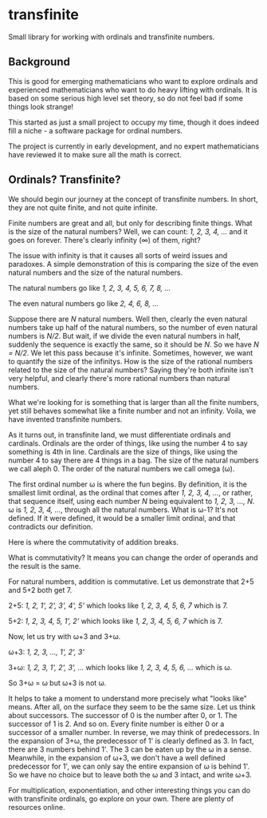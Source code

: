 # transfinite
Small library for working with ordinals and transfinite numbers.

Background
---

This is good for emerging mathematicians who want to explore ordinals and experienced mathematicians who want to do heavy lifting with ordinals. It is based on some serious high level set theory, so do not feel bad if some things look strange!

This started as just a small project to occupy my time, though it does indeed fill a niche - a software package for ordinal numbers.

The project is currently in early development, and no expert mathematicians have reviewed it to make sure all the math is correct.

Ordinals? Transfinite?
---
We should begin our journey at the concept of transfinite numbers. In short, they are not quite finite, and not quite infinite.

Finite numbers are great and all, but only for describing finite things. What is the size of the natural numbers? Well, we can count: *1, 2, 3, 4, ...* and it goes on forever. There's clearly infinity (∞) of them, right?

The issue with infinity is that it causes all sorts of weird issues and paradoxes. A simple demonstration of this is comparing the size of the even natural numbers and the size of the natural numbers.

The natural numbers go like *1, 2, 3, 4, 5, 6, 7, 8, ...*

The even natural numbers go like *2, 4, 6, 8, ...*

Suppose there are *N* natural numbers. Well then, clearly the even natural numbers take up half of the natural numbers, so the number of even natural numbers is *N/2*. But wait, if we divide the even natural numbers in half, suddenly the sequence is exactly the same, so it should be *N*. So we have *N = N/2*. We let this pass because it's infinite. Sometimes, however, we want to quantify the size of the infinitys. How is the size of the rational numbers related to the size of the natural numbers? Saying they're both infinite isn't very helpful, and clearly there's more rational numbers than natural numbers.

What we're looking for is something that is larger than all the finite numbers, yet still behaves somewhat like a finite number and not an infinity. Voila, we have invented transfinite numbers.

As it turns out, in transfinite land, we must differentiate ordinals and cardinals. Ordinals are the order of things, like using the number 4 to say something is 4th in line. Cardinals are the size of things, like using the number 4 to say there are 4 things in a bag. The size of the natural numbers we call aleph 0. The order of the natural numbers we call omega (ω).

The first ordinal number ω is where the fun begins. By definition, it is the smallest limit ordinal, as the ordinal that comes after *1, 2, 3, 4, ...*, or rather, that sequence itself, using each number *N* being equivalent to *1, 2, 3, ..., N*. ω is *1, 2, 3, 4, ...*, through all the natural numbers. What is ω-1? It's not defined. If it were defined, it would be a smaller limit ordinal, and that contradicts our definition.

Here is where the commutativity of addition breaks.

What is commutativity? It means you can change the order of operands and the result is the same.

For natural numbers, addition is commutative. Let us demonstrate that 2+5 and 5+2 both get 7.

2+5: *1, 2, 1', 2', 3', 4', 5'* which looks like *1, 2, 3, 4, 5, 6, 7* which is 7.

5+2: *1, 2, 3, 4, 5, 1', 2'* which looks like *1, 2, 3, 4, 5, 6, 7* which is 7.

Now, let us try with ω+3 and 3+ω.

ω+3: *1, 2, 3, ..., 1', 2', 3'*

3+ω: *1, 2, 3, 1', 2', 3', ...* which looks like *1, 2, 3, 4, 5, 6, ...* which is ω.

So 3+ω = ω but ω+3 is not ω.

It helps to take a moment to understand more precisely what "looks like" means. After all, on the surface they seem to be the same size. Let us think about successors. The successor of 0 is the number after 0, or 1. The successor of 1 is 2. And so on. Every finite number is either 0 or a successor of a smaller number. In reverse, we may think of predecessors. In the expansion of 3+ω, the predecessor of 1' is clearly defined as 3. In fact, there are 3 numbers behind 1'. The 3 can be eaten up by the ω in a sense. Meanwhile, in the expansion of ω+3, we don't have a well defined predecessor for 1', we can only say the entire expansion of ω is behind 1'. So we have no choice but to leave both the ω and 3 intact, and write ω+3.

For multiplication, exponentiation, and other interesting things you can do with transfinite ordinals, go explore on your own. There are plenty of resources online.
